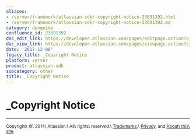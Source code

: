 ```yaml
---
aliases:
- /server/framework/atlassian-sdk/-copyright-notice-23691392.html
- /server/framework/atlassian-sdk/-copyright-notice-23691392.md
category: devguide
confluence_id: 23691392
dac_edit_link: https://developer.atlassian.com/pages/editpage.action?cjm=wozere&pageId=23691392
dac_view_link: https://developer.atlassian.com/pages/viewpage.action?cjm=wozere&pageId=23691392
date: '2017-12-08'
legacy_title: _Copyright Notice
platform: server
product: atlassian-sdk
subcategory: other
title: _Copyright Notice
---
```

# \_Copyright Notice

------------------------------------------------------------------------

<sub>Copyright\ ©\ 2014\ Atlassian.\ All\ rights\ reserved.\ <a href="http://atlassian.com/company/trademark" class="external-link">Trademarks</a>,\ <a href="https://www.atlassian.com/legal/privacy-policy" class="external-link">Privacy</a>, and [About\ this\ site](https://developer.atlassian.com/display/ABOUT/About+Atlassian).  
</sub>



























































































































































